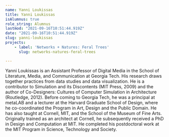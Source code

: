 ```yaml
---
name: Yanni Loukissas
title: Yanni Loukissas
isAlumnus: true
role_string: Alumnus
lastmod: "2021-09-16T10:51:44.919Z"
date: "2021-09-16T10:51:44.919Z"
slug: yanni-loukissas
projects:
    - label: 'Networks + Natures: Feral Trees'
      slug: networks-natures-feral-trees

---
```

Yanni Loukissas is an Assistant Professor of Digital Media in the School of Literature, Media, and Communication at Georgia Tech. His research draws together practices from data studies and data visualization. He is a contributor to Simulation and its Discontents (MIT Press, 2009) and the author of Co-Designers: Cultures of Computer Simulation in Architecture (Routledge, 2012). Before coming to Georgia Tech, he was a principal at metaLAB and a lecturer at the Harvard Graduate School of Design, where he co-coordinated the Program in Art, Design and the Public Domain. He has also taught at Cornell, MIT, and the School of the Museum of Fine Arts. Originally trained as an architect at Cornell, he subsequently received a PhD in Design and Computation at MIT. He completed his postdoctoral work at the MIT Program in Science, Technology and Society.